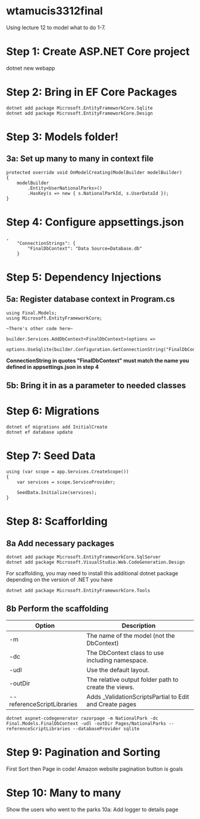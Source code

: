 # wtamucis3312final

Using lecture 12 to model what to do 1-7.

# Step 1: Create ASP.NET Core project
dotnet new webapp

# Step 2: Bring in EF Core Packages

```
dotnet add package Microsoft.EntityFrameworkCore.Sqlite
dotnet add package Microsoft.EntityFrameworkCore.Design
```

# Step 3: Models folder!

## 3a: Set up many to many in context file
```
protected override void OnModelCreating(ModelBuilder modelBuilder)
{
    modelBuilder
        .Entity<UserNationalParks>()
        .HasKey(s => new { s.NationalParkId, s.UserDataId });
}
```

# Step 4: Configure appsettings.json
```
,
    "ConnectionStrings": {
        "FinalDbContext": "Data Source=Database.db"
    }
```

# Step 5: Dependency Injections

 ## 5a: Register database context in Program.cs
 ```
using Final.Models;
using Microsoft.EntityFrameworkCore;

~There's other code here~

builder.Services.AddDbContext<FinalDbContext>(options =>
    options.UseSqlite(builder.Configuration.GetConnectionString("FinalDbContext")));
 ```
 **ConnectionString in quotes "FinalDbContext" must match the name you defined in appsettings.json in step 4**
 ## 5b: Bring it in as a parameter to needed classes

# Step 6: Migrations
```
dotnet ef migrations add InitialCreate 
dotnet ef database update
```

# Step 7: Seed Data
```
using (var scope = app.Services.CreateScope())
{
    var services = scope.ServiceProvider;

    SeedData.Initialize(services);
}
```

# Step 8: Scafforlding
## 8a Add necessary packages
```
dotnet add package Microsoft.EntityFrameworkCore.SqlServer
dotnet add package Microsoft.VisualStudio.Web.CodeGeneration.Design
```
For scaffolding, you may need to install this additional dotnet package depending on the version of .NET you have
```
dotnet add package Microsoft.EntityFrameworkCore.Tools
```


## 8b Perform the scaffolding
|Option|Description|
|------|-----------|
|-m |The name of the model (not the DbContext)|
|-dc|The DbContext class to use including namespace.|
|-udl|Use the default layout.|
|-outDir|The relative output folder path to create the views.|
|--referenceScriptLibraries|Adds _ValidationScriptsPartial to Edit and Create pages|
```
dotnet aspnet-codegenerator razorpage -m NationalPark -dc Final.Models.FinalDbContext -udl -outDir Pages/NationalParks --referenceScriptLibraries --databaseProvider sqlite
```

# Step 9: Pagination and Sorting
First Sort then Page in code!
Amazon website pagination button is goals

# Step 10: Many to many
Show the users who went to the parks
10a: Add logger to details page